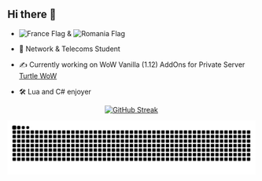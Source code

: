 ## Hi there 👋

- <img src="https://upload.wikimedia.org/wikipedia/en/c/c3/Flag_of_France.svg" alt="France Flag" width="15"> & <img src="https://upload.wikimedia.org/wikipedia/commons/7/73/Flag_of_Romania.svg" alt="Romania Flag" width="15">

- 📡 Network & Telecoms Student
- ✍️ Currently working on WoW Vanilla (1.12) AddOns for Private Server [Turtle WoW](https://turtle-wow.org/)
- 🛠️ Lua and C# enjoyer


<p align="center">
  <a href="https://git.io/streak-stats">
    <img src="https://streak-stats.demolab.com/?user=rmarc29&theme=great-gatsby" alt="GitHub Streak"/>
  </a>
</p>

<picture>
  <source media="(prefers-color-scheme: dark)" srcset="https://raw.githubusercontent.com/rmarc29/rmarc29/output/github-snake-dark.svg">
  <source media="(prefers-color-scheme: light)" srcset="https://raw.githubusercontent.com/rmarc29/rmarc29/output/github-snake.svg">
  <img alt="GitHub Snake Animation" src="https://raw.githubusercontent.com/rmarc29/rmarc29/output/github-snake.svg">
</picture>

<!--
**rmarc29/rmarc29** is a ✨ _special_ ✨ repository because its `README.md` (this file) appears on your GitHub profile.

Here are some ideas to get you started:

- 🔭 I’m currently working on ...
- 🌱 I’m currently learning ...
- 👯 I’m looking to collaborate on ...
- 🤔 I’m looking for help with ...
- 💬 Ask me about ...
- 📫 How to reach me: ...
- 😄 Pronouns: ...
- ⚡ Fun fact: ...
-->
